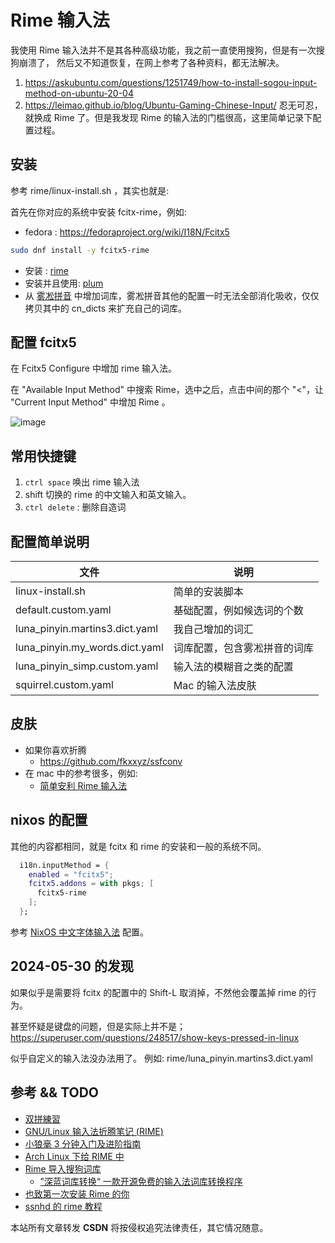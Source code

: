 # Rime 输入法

我使用 Rime 输入法并不是其各种高级功能，我之前一直使用搜狗，但是有一次搜狗崩溃了，
然后又不知道恢复，在网上参考了各种资料，都无法解决。
1. https://askubuntu.com/questions/1251749/how-to-install-sogou-input-method-on-ubuntu-20-04
2. https://leimao.github.io/blog/Ubuntu-Gaming-Chinese-Input/
忍无可忍，就换成 Rime 了。但是我发现 Rime 的输入法的门槛很高，这里简单记录下配置过程。

## 安装

参考 rime/linux-install.sh ，其实也就是:

首先在你对应的系统中安装 fcitx-rime，例如:
- fedora : https://fedoraproject.org/wiki/I18N/Fcitx5
```sh
sudo dnf install -y fcitx5-rime
```

- 安装 : [rime](https://github.com/fcitx/fcitx-rime)
- 安装并且使用: [plum](https://github.com/rime/plum)
- 从 [雾凇拼音](https://github.com/iDvel/rime-ice) 中增加词库，雾凇拼音其他的配置一时无法全部消化吸收，仅仅拷贝其中的 cn_dicts 来扩充自己的词库。

## 配置 fcitx5
在 Fcitx5 Configure 中增加 rime 输入法。

在 "Available Input Method" 中搜索 Rime，选中之后，点击中间的那个 "<"，让 "Current Input Method" 中增加 Rime 。

![image](https://github.com/Martins3/My-Linux-Config/assets/16731244/4c0efdd4-d913-4f03-8cd1-c1a7884b06b1)


## 常用快捷键
1. `ctrl space` 唤出 rime 输入法
2. shift 切换的 rime 的中文输入和英文输入。
3. `ctrl delete` : 删除自造词

## 配置简单说明
| 文件                           | 说明                         |
|--------------------------------|------------------------------|
| linux-install.sh               | 简单的安装脚本               |
| default.custom.yaml            | 基础配置，例如候选词的个数   |
| luna_pinyin.martins3.dict.yaml | 我自己增加的词汇             |
| luna_pinyin.my_words.dict.yaml | 词库配置，包含雾凇拼音的词库 |
| luna_pinyin_simp.custom.yaml   | 输入法的模糊音之类的配置     |
| squirrel.custom.yaml           | Mac 的输入法皮肤             |

## 皮肤
- 如果你喜欢折腾
  - https://github.com/fkxxyz/ssfconv
- 在 mac 中的参考很多，例如:
  - [简单安利 Rime 输入法](https://www.manjusaka.blog/posts/2020/01/28/simple-config-for-rime-input/#more)


## nixos 的配置
其他的内容都相同，就是 fcitx 和 rime 的安装和一般的系统不同。

```nix
  i18n.inputMethod = {
    enabled = "fcitx5";
    fcitx5.addons = with pkgs; [
      fcitx5-rime
    ];
  };
```

参考 [NixOS 中文字体输入法](https://zhuanlan.zhihu.com/p/463403799) 配置。

## 2024-05-30 的发现
如果似乎是需要将 fcitx 的配置中的 Shift-L 取消掉，不然他会覆盖掉 rime 的行为。

甚至怀疑是键盘的问题，但是实际上并不是；
https://superuser.com/questions/248517/show-keys-pressed-in-linux

似乎自定义的输入法没办法用了。 例如:
rime/luna_pinyin.martins3.dict.yaml


## 参考 && TODO
- [双拼練習](https://github.com/BlueSky-07/Shuang)
- [GNU/Linux 输入法折腾笔记 (RIME)](https://mogeko.me/posts/zh-cn/031/)
- [小狼毫 3 分钟入门及进阶指南](https://sspai.com/post/63916)
- [Arch Linux 下给 RIME 中](https://anclark.github.io/2020/11/23/Struggle_with_Linux/%E7%BB%99RIME%E4%B8%AD%E5%B7%9E%E9%9F%B5%E6%B7%BB%E5%8A%A0%E8%AF%8D%E5%BA%93/)
- [Rime 导入搜狗词库](https://www.jianshu.com/p/300bbe1602d4)
  - [”深蓝词库转换“ 一款开源免费的输入法词库转换程序](https://github.com/studyzy/imewlconverter)
- [也致第一次安装 Rime 的你](https://gitlab.com/xianghongai/Rime/-/tree/main)
- [ssnhd 的 rime 教程](https://github.com/ssnhd/rime)

<script src="https://giscus.app/client.js"
        data-repo="Martins3/My-Linux-Config"
        data-repo-id="MDEwOlJlcG9zaXRvcnkyMTUwMDkyMDU="
        data-category="General"
        data-category-id="MDE4OkRpc2N1c3Npb25DYXRlZ29yeTMyODc0NjA5"
        data-mapping="pathname"
        data-reactions-enabled="1"
        data-emit-metadata="0"
        data-input-position="bottom"
        data-theme="light"
        data-lang="en"
        crossorigin="anonymous"
        async>
</script>

本站所有文章转发 **CSDN** 将按侵权追究法律责任，其它情况随意。
